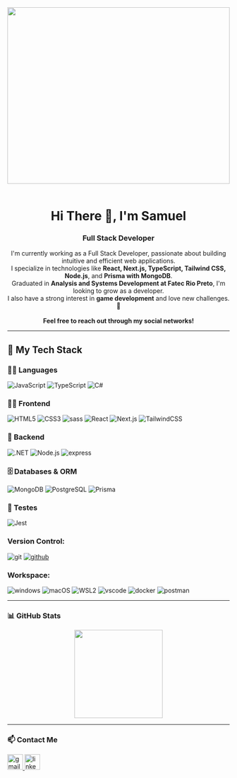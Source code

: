 <div align="center" width="100%" >
  <img src="https://github.com/DevSamuelBrito/DevSamuelBrito/assets/148384134/31b39702-d47a-43cd-8c2d-bbb8ab8555c0"  width="100%" height="400px">
</div>

<br/>

<h1 align="center">Hi There 👋, I'm Samuel</h1>
<h3 align="center">Full Stack Developer</h3>

<p align="center">
  I'm currently working as a Full Stack Developer, passionate about building intuitive and efficient web applications.<br/>
  I specialize in technologies like <strong>React, Next.js, TypeScript, Tailwind CSS, Node.js</strong>, and <strong>Prisma with MongoDB</strong>.<br/>
  Graduated in <strong>Analysis and Systems Development at Fatec Rio Preto</strong>, I'm looking to grow as a developer.<br/>
  I also have a strong interest in <strong>game development</strong> and love new challenges. 🚀<br/>
  <br/>
  <strong>Feel free to reach out through my social networks!</strong>
</p>

---

## 🚀 My Tech Stack

### 🧑‍💻 Languages

<div> 
  <img alt="JavaScript" src="https://img.shields.io/badge/JavaScript-F7DF1E?style=for-the-badge&logo=javascript&logoColor=black" /> 
  <img alt="TypeScript" src="https://img.shields.io/badge/TypeScript-007ACC?style=for-the-badge&logo=typescript&logoColor=white" />
  <img alt="C#" src="https://img.shields.io/badge/C%23-512BD4?style=for-the-badge&logo=csharp&logoColor=white" /> 
</div>

### 👨‍💻 Frontend

<div> 
  <img alt="HTML5" src="https://img.shields.io/badge/HTML5-E34F26?style=for-the-badge&logo=html5&logoColor=white" /> 
  <img alt="CSS3" src="https://img.shields.io/badge/CSS3-1572B6?style=for-the-badge&logo=css3&logoColor=white" />
  <img alt="sass" src="https://img.shields.io/badge/Sass-CC6699?style=for-the-badge&logo=sass&logoColor=white" />
  <img alt="React" src="https://img.shields.io/badge/React-20232A?style=for-the-badge&logo=react&logoColor=61DAFB" /> 
  <img alt="Next.js" src="https://img.shields.io/badge/Next.js-black?style=for-the-badge&logo=next.js&logoColor=white" /> 
  <img alt="TailwindCSS" src="https://img.shields.io/badge/Tailwind_CSS-06B6D4?style=for-the-badge&logo=tailwind-css&logoColor=white" /> 
</div>

### 🧠 Backend

<div> 
  <img align="center "alt=".NET" src="https://img.shields.io/badge/.NET-5C2D91?style=for-the-badge&logo=.net&logoColor=white" />
  <img alt="Node.js" src="https://img.shields.io/badge/Node.js-339933?style=for-the-badge&logo=node.js&logoColor=white" /> 
  <img alt="express" src="https://img.shields.io/badge/Express.js-404D59?style=for-the-badge" />
</div>

### 🗄️ Databases & ORM

<div> 
  <img alt="MongoDB" src="https://img.shields.io/badge/MongoDB-4EA94B?style=for-the-badge&logo=mongodb&logoColor=white" /> 
  <img alt="PostgreSQL" src="https://img.shields.io/badge/PostgreSQL-336791?style=for-the-badge&logo=postgresql&logoColor=white" />
  <img alt="Prisma" src="https://img.shields.io/badge/Prisma-3982CE?style=for-the-badge&logo=prisma&logoColor=white" />
</div>

### 🧪 Testes

<img alt="Jest" src="https://img.shields.io/badge/Jest-C21325?style=for-the-badge&logo=jest&logoColor=white" />

### Version Control:

<div>
    <img alt="git" src="https://img.shields.io/badge/GIT-E44C30?style=for-the-badge&logo=git&logoColor=white" />
    <a href="https://github.com/DevSamuelBrito">
    <img alt="github" src="https://img.shields.io/badge/GitHub-100000?style=for-the-badge&logo=github&logoColor=white" /></a>
</div>

### Workspace:

<div>
    <img alt="windows" src="https://img.shields.io/badge/Windows-0078D6?style=for-the-badge&logo=windows&logoColor=white" />
    <img alt="macOS" src="https://img.shields.io/badge/macOS-000000?style=for-the-badge&logo=apple&logoColor=white" />
    <img alt="WSL2" src="https://img.shields.io/badge/WSL2-008080?style=for-the-badge&logo=linux&logoColor=white" />
    <img alt="vscode" src="https://img.shields.io/badge/Visual_Studio_Code-0078D4?style=for-the-badge&logo=visual%20studio%20code&logoColor=white" />
    <img alt="docker" src="https://img.shields.io/badge/docker-%230db7ed.svg?style=for-the-badge&logo=docker&logoColor=white" />
    <img alt="postman" src="https://img.shields.io/badge/Postman-FF6C37?style=for-the-badge&logo=postman&logoColor=white" />
</div>

---

### 📊 GitHub Stats

<div align="center">
  <img src="https://github-readme-stats.vercel.app/api/top-langs?username=DevSamuelBrito&layout=compact&theme=dracula&hide_border=false" height="200" />
</div>

---

### 📫 Contact Me

<div align="left">
  <a href="mailto:samuelbrito.dev@gmail.com">
    <img src="https://img.shields.io/static/v1?message=Gmail&logo=gmail&label=&color=D14836&logoColor=white&labelColor=&style=for-the-badge" height="35" alt="gmail logo" />
  </a>
  <a href="https://www.linkedin.com/in/samuel-fava-de-brito/" target="_blank" rel="noopener noreferrer">
    <img src="https://img.shields.io/static/v1?message=LinkedIn&logo=linkedin&label=&color=0077B5&logoColor=white&labelColor=&style=for-the-badge" height="35" alt="linkedin logo" />
  </a>
</div>
